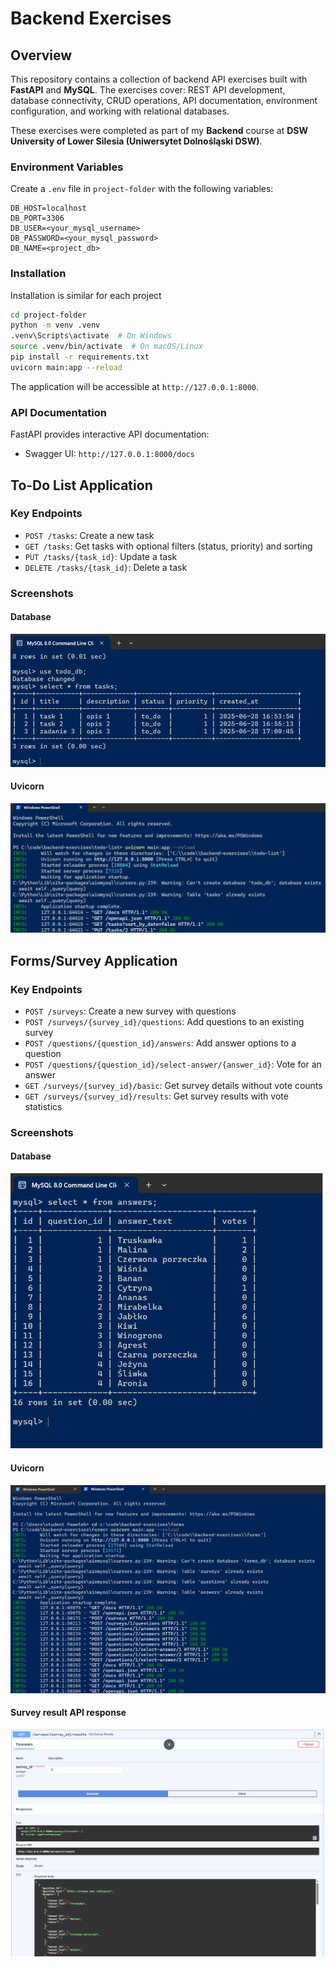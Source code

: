 # Backend Exercises

## Overview

This repository contains a collection of backend API exercises built with **FastAPI** and **MySQL**. The exercises cover: REST API development, database connectivity, CRUD operations, API documentation, environment configuration, and working with relational databases.

These exercises were completed as part of my **Backend** course at **DSW University of Lower Silesia (Uniwersytet Dolnośląski DSW)**.

### Environment Variables
Create a `.env` file in `project-folder` with the following variables:
```
DB_HOST=localhost
DB_PORT=3306
DB_USER=<your_mysql_username>
DB_PASSWORD=<your_mysql_password>
DB_NAME=<project_db>
```

### Installation
Installation is similar for each project
   ```bash
   cd project-folder
   python -m venv .venv
   .venv\Scripts\activate  # On Windows
   source .venv/bin/activate  # On macOS/Linux
   pip install -r requirements.txt
   uvicorn main:app --reload
   ```
The application will be accessible at `http://127.0.0.1:8000`.

### API Documentation
FastAPI provides interactive API documentation:
- Swagger UI: `http://127.0.0.1:8000/docs`


## To-Do List Application

### Key Endpoints
- `POST /tasks`: Create a new task
- `GET /tasks`: Get tasks with optional filters (status, priority) and sorting
- `PUT /tasks/{task_id}`: Update a task
- `DELETE /tasks/{task_id}`: Delete a task

### Screenshots
#### Database
![Database](/todo-list/screenshots/todo_db.png)

#### Uvicorn
![Uvicorn](/todo-list/screenshots/uvicorn.png)

## Forms/Survey Application

### Key Endpoints
- `POST /surveys`: Create a new survey with questions
- `POST /surveys/{survey_id}/questions`: Add questions to an existing survey
- `POST /questions/{question_id}/answers`: Add answer options to a question
- `POST /questions/{question_id}/select-answer/{answer_id}`: Vote for an answer
- `GET /surveys/{survey_id}/basic`: Get survey details without vote counts
- `GET /surveys/{survey_id}/results`: Get survey results with vote statistics

### Screenshots
#### Database
![Database](/forms/screenshots/database.png)

#### Uvicorn
![Uvicorn](/forms/screenshots/uvicorn.png)

#### Survey result API response
![Survey result](/forms/screenshots/survey_result.png)
